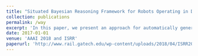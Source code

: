 ```yaml
---
title: "Situated Bayesian Reasoning Framework for Robots Operating in Diverse Everyday Environments"
collection: publications
permalink: /way
excerpt: 'In this paper, we present an approach for automatically generating a compact semantic knowledge base, relevant to a robot’s particular operating environment, given only a small number of object labels obtained from object recognition or a robot’s task description.'
date: 2017-01-01
venue: 'AAAI 2018 and ISRR'
paperurl: 'http://www.rail.gatech.edu/wp-content/uploads/2018/04/ISRR2017.pdf'
---
```

